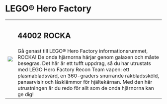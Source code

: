 # LEGO® Hero Factory

<table width="100%">
<tr>
<td rowspan="2"><img src="https://www.lego.com/cdn/product-assets/product.img.pri/44002_prod.jpg"></td>
<td><h2>44002 ROCKA</h2></td>
</tr>
<tr>
<td valign="top">
Gå genast till LEGO® Hero Factory informationsrummet, ROCKA! De onda hjärnorna härjar genom galaxen och måste besegras. Det här är ett tufft uppdrag, så du har utrustats med LEGO Hero Factory Recon Team vapen: ett plasmabladsvärd, en 360-graders snurrande rakbladssköld, pansarvisir och låsklämmor för hjältekärnan. Med den här utrustningen är du redo för allt som de onda hjärnorna kan ge dig!
</td>
</tr>
</table>
